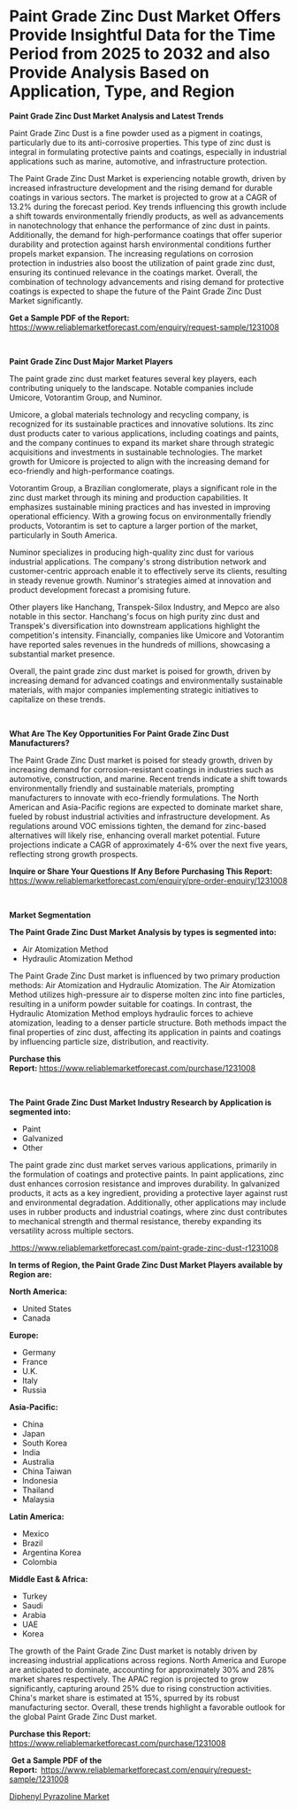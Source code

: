 <p><h1>Paint Grade Zinc Dust Market Offers Provide Insightful Data for the Time Period from 2025 to 2032 and also Provide Analysis Based on Application, Type, and Region</h1></p><p><strong>Paint Grade Zinc Dust Market Analysis and Latest Trends</strong></p>
<p><p>Paint Grade Zinc Dust is a fine powder used as a pigment in coatings, particularly due to its anti-corrosive properties. This type of zinc dust is integral in formulating protective paints and coatings, especially in industrial applications such as marine, automotive, and infrastructure protection. </p><p>The Paint Grade Zinc Dust Market is experiencing notable growth, driven by increased infrastructure development and the rising demand for durable coatings in various sectors. The market is projected to grow at a CAGR of 13.2% during the forecast period. Key trends influencing this growth include a shift towards environmentally friendly products, as well as advancements in nanotechnology that enhance the performance of zinc dust in paints. Additionally, the demand for high-performance coatings that offer superior durability and protection against harsh environmental conditions further propels market expansion. The increasing regulations on corrosion protection in industries also boost the utilization of paint grade zinc dust, ensuring its continued relevance in the coatings market. Overall, the combination of technology advancements and rising demand for protective coatings is expected to shape the future of the Paint Grade Zinc Dust Market significantly.</p></p>
<p><strong>Get a Sample PDF of the Report:&nbsp;</strong> <a href="https://www.reliablemarketforecast.com/enquiry/request-sample/1231008?utm_campaign=3182&utm_medium=2&utm_source=Github&utm_content=ia&utm_term=03042025&utm_id=paint-grade-zinc-dust">https://www.reliablemarketforecast.com/enquiry/request-sample/1231008</a></p>
<p>&nbsp;</p>
<p><strong>Paint Grade Zinc Dust Major Market Players</strong></p>
<p><p>The paint grade zinc dust market features several key players, each contributing uniquely to the landscape. Notable companies include Umicore, Votorantim Group, and Numinor.</p><p>Umicore, a global materials technology and recycling company, is recognized for its sustainable practices and innovative solutions. Its zinc dust products cater to various applications, including coatings and paints, and the company continues to expand its market share through strategic acquisitions and investments in sustainable technologies. The market growth for Umicore is projected to align with the increasing demand for eco-friendly and high-performance coatings.</p><p>Votorantim Group, a Brazilian conglomerate, plays a significant role in the zinc dust market through its mining and production capabilities. It emphasizes sustainable mining practices and has invested in improving operational efficiency. With a growing focus on environmentally friendly products, Votorantim is set to capture a larger portion of the market, particularly in South America.</p><p>Numinor specializes in producing high-quality zinc dust for various industrial applications. The company's strong distribution network and customer-centric approach enable it to effectively serve its clients, resulting in steady revenue growth. Numinor's strategies aimed at innovation and product development forecast a promising future.</p><p>Other players like Hanchang, Transpek-Silox Industry, and Mepco are also notable in this sector. Hanchang's focus on high purity zinc dust and Transpek's diversification into downstream applications highlight the competition's intensity. Financially, companies like Umicore and Votorantim have reported sales revenues in the hundreds of millions, showcasing a substantial market presence.</p><p>Overall, the paint grade zinc dust market is poised for growth, driven by increasing demand for advanced coatings and environmentally sustainable materials, with major companies implementing strategic initiatives to capitalize on these trends.</p></p>
<p>&nbsp;</p>
<p><strong>What Are The Key Opportunities For Paint Grade Zinc Dust Manufacturers?</strong></p>
<p><p>The Paint Grade Zinc Dust market is poised for steady growth, driven by increasing demand for corrosion-resistant coatings in industries such as automotive, construction, and marine. Recent trends indicate a shift towards environmentally friendly and sustainable materials, prompting manufacturers to innovate with eco-friendly formulations. The North American and Asia-Pacific regions are expected to dominate market share, fueled by robust industrial activities and infrastructure development. As regulations around VOC emissions tighten, the demand for zinc-based alternatives will likely rise, enhancing overall market potential. Future projections indicate a CAGR of approximately 4-6% over the next five years, reflecting strong growth prospects.</p></p>
<p><strong>Inquire or Share Your Questions If Any Before Purchasing This Report:</strong> <a href="https://www.reliablemarketforecast.com/enquiry/pre-order-enquiry/1231008?utm_campaign=3182&utm_medium=2&utm_source=Github&utm_content=ia&utm_term=03042025&utm_id=paint-grade-zinc-dust">https://www.reliablemarketforecast.com/enquiry/pre-order-enquiry/1231008</a></p>
<p>&nbsp;</p>
<p><strong>Market Segmentation</strong></p>
<p><strong>The Paint Grade Zinc Dust Market Analysis by types is segmented into:</strong></p>
<p><ul><li>Air Atomization Method</li><li>Hydraulic Atomization Method</li></ul></p>
<p><p>The Paint Grade Zinc Dust market is influenced by two primary production methods: Air Atomization and Hydraulic Atomization. The Air Atomization Method utilizes high-pressure air to disperse molten zinc into fine particles, resulting in a uniform powder suitable for coatings. In contrast, the Hydraulic Atomization Method employs hydraulic forces to achieve atomization, leading to a denser particle structure. Both methods impact the final properties of zinc dust, affecting its application in paints and coatings by influencing particle size, distribution, and reactivity.</p></p>
<p><strong>Purchase this Report:&nbsp;</strong><a href="https://www.reliablemarketforecast.com/purchase/1231008?utm_campaign=3182&utm_medium=2&utm_source=Github&utm_content=ia&utm_term=03042025&utm_id=paint-grade-zinc-dust">https://www.reliablemarketforecast.com/purchase/1231008</a></p>
<p>&nbsp;</p>
<p><strong>The Paint Grade Zinc Dust Market Industry Research by Application is segmented into:</strong></p>
<p><ul><li>Paint</li><li>Galvanized</li><li>Other</li></ul></p>
<p><p>The paint grade zinc dust market serves various applications, primarily in the formulation of coatings and protective paints. In paint applications, zinc dust enhances corrosion resistance and improves durability. In galvanized products, it acts as a key ingredient, providing a protective layer against rust and environmental degradation. Additionally, other applications may include uses in rubber products and industrial coatings, where zinc dust contributes to mechanical strength and thermal resistance, thereby expanding its versatility across multiple sectors.</p></p>
<p><a href="https://www.reliablemarketforecast.com/paint-grade-zinc-dust-r1231008?utm_campaign=3182&utm_medium=2&utm_source=Github&utm_content=ia&utm_term=03042025&utm_id=paint-grade-zinc-dust">&nbsp;https://www.reliablemarketforecast.com/paint-grade-zinc-dust-r1231008</a></p>
<p><strong>In terms of Region, the Paint Grade Zinc Dust Market Players available by Region are:</strong></p>
<p>
    <p> <strong> North America: </strong>
        <ul>
            <li>United States</li>
            <li>Canada</li>
        </ul>
        </p> 
    <p> <strong> Europe: </strong>
        <ul>
            <li>Germany</li>
            <li>France</li>
            <li>U.K.</li>
            <li>Italy</li>
            <li>Russia</li>
        </ul>
        </p> 
    <p> <strong> Asia-Pacific: </strong>
        <ul>
            <li>China</li>
            <li>Japan</li>
            <li>South Korea</li>
            <li>India</li>
            <li>Australia</li>
            <li>China Taiwan</li>
            <li>Indonesia</li>
            <li>Thailand</li>
            <li>Malaysia</li>
        </ul>
        </p> 
    <p> <strong> Latin America: </strong>
        <ul>
            <li>Mexico</li>
            <li>Brazil</li>
            <li>Argentina Korea</li>
            <li>Colombia</li>
        </ul>
        </p> 
    <p> <strong> Middle East & Africa: </strong>
        <ul>
            <li>Turkey</li>
            <li>Saudi</li>
            <li>Arabia</li>
            <li>UAE</li>
            <li>Korea</li>
        </ul>
    </p>
    </p>
<p><p>The growth of the Paint Grade Zinc Dust market is notably driven by increasing industrial applications across regions. North America and Europe are anticipated to dominate, accounting for approximately 30% and 28% market shares respectively. The APAC region is projected to grow significantly, capturing around 25% due to rising construction activities. China's market share is estimated at 15%, spurred by its robust manufacturing sector. Overall, these trends highlight a favorable outlook for the global Paint Grade Zinc Dust market.</p></p>
<p><strong>Purchase this Report: </strong><a href="https://www.reliablemarketforecast.com/purchase/1231008?utm_campaign=3182&utm_medium=2&utm_source=Github&utm_content=ia&utm_term=03042025&utm_id=paint-grade-zinc-dust">https://www.reliablemarketforecast.com/purchase/1231008</a></p>
<p>&nbsp;<strong>Get a Sample PDF of the Report:&nbsp;&nbsp;</strong><a href="https://www.reliablemarketforecast.com/enquiry/request-sample/1231008?utm_campaign=3182&utm_medium=2&utm_source=Github&utm_content=ia&utm_term=03042025&utm_id=paint-grade-zinc-dust">https://www.reliablemarketforecast.com/enquiry/request-sample/1231008</a></p>
<p><strong></strong></p>
<p><p><a href="https://github.com/elodielamto06/Market-Research-Report-List-1/blob/main/diphenyl-pyrazoline-market.md?utm_campaign=3182&utm_medium=2&utm_source=Github&utm_content=ia&utm_term=03042025&utm_id=paint-grade-zinc-dust">Diphenyl Pyrazoline Market</a></p></p>
